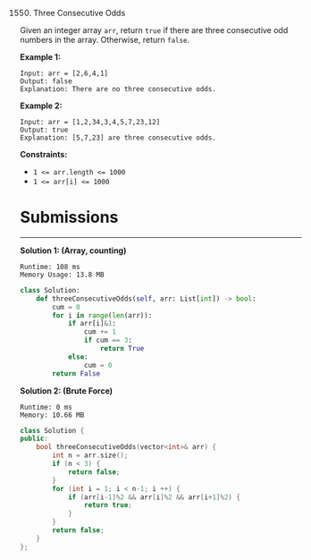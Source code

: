 1550. Three Consecutive Odds

Given an integer array `arr`, return `true` if there are three consecutive odd numbers in the array. Otherwise, return `false`.
 

**Example 1:**
```
Input: arr = [2,6,4,1]
Output: false
Explanation: There are no three consecutive odds.
```

**Example 2:**
```
Input: arr = [1,2,34,3,4,5,7,23,12]
Output: true
Explanation: [5,7,23] are three consecutive odds.
```

**Constraints:**

* `1 <= arr.length <= 1000`
* `1 <= arr[i] <= 1000`

# Submissions
---
**Solution 1: (Array, counting)**
```
Runtime: 108 ms
Memory Usage: 13.8 MB
```
```python
class Solution:
    def threeConsecutiveOdds(self, arr: List[int]) -> bool:
        cum = 0
        for i in range(len(arr)):
            if arr[i]&1:
                cum += 1
                if cum == 3:
                    return True
            else:
                cum = 0
        return False
```

**Solution 2: (Brute Force)**
```
Runtime: 0 ms
Memory: 10.66 MB
```
```c++
class Solution {
public:
    bool threeConsecutiveOdds(vector<int>& arr) {
        int n = arr.size();
        if (n < 3) {
            return false;
        }
        for (int i = 1; i < n-1; i ++) {
            if (arr[i-1]%2 && arr[i]%2 && arr[i+1]%2) {
                return true;
            }
        }
        return false;
    }
};
```
